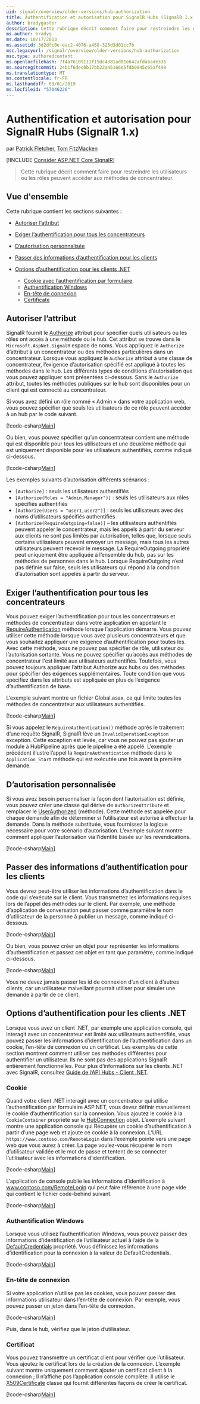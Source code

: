 ```yaml
---
uid: signalr/overview/older-versions/hub-authorization
title: Authentification et autorisation pour SignalR Hubs (SignalR 1.x) | Microsoft Docs
author: bradygaster
description: Cette rubrique décrit comment faire pour restreindre les utilisateurs ou les rôles peuvent accéder aux méthodes de concentrateur.
ms.author: bradyg
ms.date: 10/17/2013
ms.assetid: 3d2dfc0e-eac2-4076-a468-325d3d01cc7b
msc.legacyurl: /signalr/overview/older-versions/hub-authorization
msc.type: authoredcontent
ms.openlocfilehash: 7f4a76109111f19dc4381ad01e642afdabade336
ms.sourcegitcommit: 24b1f6decbb17bb22a45166e5fdb0845c65af498
ms.translationtype: MT
ms.contentlocale: fr-FR
ms.lasthandoff: 03/01/2019
ms.locfileid: "57046226"
---
```

<a name="authentication-and-authorization-for-signalr-hubs-signalr-1x"></a>Authentification et autorisation pour SignalR Hubs (SignalR 1.x)
====================
par [Patrick Fletcher](https://github.com/pfletcher), [Tom FitzMacken](https://github.com/tfitzmac)

[!INCLUDE [Consider ASP.NET Core SignalR](~/includes/signalr/signalr-version-disambiguation.md)]

> Cette rubrique décrit comment faire pour restreindre les utilisateurs ou les rôles peuvent accéder aux méthodes de concentrateur.


## <a name="overview"></a>Vue d'ensemble

Cette rubrique contient les sections suivantes :

- [Autoriser l’attribut](#authorizeattribute)
- [Exiger l’authentification pour tous les concentrateurs](#requireauth)
- [D’autorisation personnalisée](#custom)
- [Passer des informations d’authentification pour les clients](#passauth)
- [Options d’authentification pour les clients .NET](#authoptions)

    - [Cookie avec l’authentification par formulaire](#cookie)
    - [Authentification Windows](#windows)
    - [En-tête de connexion](#header)
    - [Certificate](#certificate)

<a id="authorizeattribute"></a>

## <a name="authorize-attribute"></a>Autoriser l’attribut

SignalR fournit le [Authorize](https://msdn.microsoft.com/library/microsoft.aspnet.signalr.authorizeattribute(v=vs.111).aspx) attribut pour spécifier quels utilisateurs ou les rôles ont accès à une méthode ou le hub. Cet attribut se trouve dans le `Microsoft.AspNet.SignalR` espace de noms. Vous appliquez le `Authorize` d’attribut à un concentrateur ou des méthodes particulières dans un concentrateur. Lorsque vous appliquez le `Authorize` attribut à une classe de concentrateur, l’exigence d’autorisation spécifié est appliqué à toutes les méthodes dans le hub. Les différents types de conditions d’autorisation que vous pouvez appliquer sont présentées ci-dessous. Sans le `Authorize` attribut, toutes les méthodes publiques sur le hub sont disponibles pour un client qui est connecté au concentrateur.

Si vous avez défini un rôle nommé « Admin » dans votre application web, vous pouvez spécifier que seuls les utilisateurs de ce rôle peuvent accéder à un hub par le code suivant.

[!code-csharp[Main](hub-authorization/samples/sample1.cs)]

Ou bien, vous pouvez spécifier qu’un concentrateur contient une méthode qui est disponible pour tous les utilisateurs et une deuxième méthode qui est uniquement disponible pour les utilisateurs authentifiés, comme indiqué ci-dessous.

[!code-csharp[Main](hub-authorization/samples/sample2.cs)]

Les exemples suivants d’autorisation différents scénarios :

- `[Authorize]` : seuls les utilisateurs authentifiés
- `[Authorize(Roles = "Admin,Manager")]` : seuls les utilisateurs aux rôles spécifiés authentifiés
- `[Authorize(Users = "user1,user2")]` : seuls les utilisateurs avec des noms d’utilisateurs spécifiés authentifiés
- `[Authorize(RequireOutgoing=false)]` – les utilisateurs authentifiés peuvent appeler le concentrateur, mais les appels à partir du serveur aux clients ne sont pas limités par autorisation, telles que, lorsque seuls certains utilisateurs peuvent envoyer un message, mais tous les autres utilisateurs peuvent recevoir le message. La RequireOutgoing propriété peut uniquement être appliquée à l’ensemble du hub, pas sur les méthodes de personnes dans le hub. Lorsque RequireOutgoing n’est pas définie sur false, seuls les utilisateurs qui répond à la condition d’autorisation sont appelés à partir du serveur.

<a id="requireauth"></a>

## <a name="require-authentication-for-all-hubs"></a>Exiger l’authentification pour tous les concentrateurs

Vous pouvez exiger l’authentification pour tous les concentrateurs et méthodes de concentrateur dans votre application en appelant le [RequireAuthentication](https://msdn.microsoft.com/library/microsoft.aspnet.signalr.hubpipelineextensions.requireauthentication(v=vs.111).aspx) méthode lorsque l’application démarre. Vous pouvez utiliser cette méthode lorsque vous avez plusieurs concentrateurs et que vous souhaitez appliquer une exigence d’authentification pour toutes les. Avec cette méthode, vous ne pouvez pas spécifier de rôle, utilisateur ou l’autorisation sortante. Vous ne pouvez spécifier qu’accès aux méthodes de concentrateur l'est limité aux utilisateurs authentifiés. Toutefois, vous pouvez toujours appliquer l’attribut Authorize aux hubs ou des méthodes pour spécifier des exigences supplémentaires. Toute condition que vous spécifiez dans les attributs est appliquée en plus de l’exigence d’authentification de base.

L’exemple suivant montre un fichier Global.asax, ce qui limite toutes les méthodes de concentrateur aux utilisateurs authentifiés.

[!code-csharp[Main](hub-authorization/samples/sample3.cs)]

Si vous appelez le `RequireAuthentication()` méthode après le traitement d’une requête SignalR, SignalR lève un `InvalidOperationException` exception. Cette exception est levée, car vous ne pouvez pas ajouter un module à HubPipeline après que le pipeline a été appelé. L’exemple précédent illustre l’appel la `RequireAuthentication` méthode dans le `Application_Start` méthode qui est exécutée une fois avant la première demande.

<a id="custom"></a>

## <a name="customized-authorization"></a>D’autorisation personnalisée

Si vous avez besoin personnaliser la façon dont l’autorisation est définie, vous pouvez créer une classe qui dérive de `AuthorizeAttribute` et remplacer le [UserAuthorized](https://msdn.microsoft.com/library/microsoft.aspnet.signalr.authorizeattribute.userauthorized(v=vs.111).aspx) (méthode). Cette méthode est appelée pour chaque demande afin de déterminer si l’utilisateur est autorisé à effectuer la demande. Dans la méthode substituée, vous fournissez la logique nécessaire pour votre scénario d’autorisation. L’exemple suivant montre comment appliquer l’autorisation via l’identité basée sur les revendications.

[!code-csharp[Main](hub-authorization/samples/sample4.cs)]

<a id="passauth"></a>

## <a name="pass-authentication-information-to-clients"></a>Passer des informations d’authentification pour les clients

Vous devrez peut-être utiliser les informations d’authentification dans le code qui s’exécute sur le client. Vous transmettez les informations requises lors de l’appel des méthodes sur le client. Par exemple, une méthode d’application de conversation peut passer comme paramètre le nom d’utilisateur de la personne à publier un message, comme indiqué ci-dessous.

[!code-csharp[Main](hub-authorization/samples/sample5.cs)]

Ou bien, vous pouvez créer un objet pour représenter les informations d’authentification et passez cet objet en tant que paramètre, comme indiqué ci-dessous.

[!code-csharp[Main](hub-authorization/samples/sample6.cs)]

Vous ne devez jamais passer les id de connexion d’un client à d’autres clients, car un utilisateur malveillant pourrait utiliser pour simuler une demande à partir de ce client.

<a id="authoptions"></a>

## <a name="authentication-options-for-net-clients"></a>Options d’authentification pour les clients .NET

Lorsque vous avez un client .NET, par exemple une application console, qui interagit avec un concentrateur est limité aux utilisateurs authentifiés, vous pouvez passer les informations d’identification de l’authentification dans un cookie, l’en-tête de connexion ou un certificat. Les exemples de cette section montrent comment utiliser ces méthodes différentes pour authentifier un utilisateur. Ils ne sont pas des applications SignalR entièrement fonctionnelles. Pour plus d’informations sur les clients .NET avec SignalR, consultez [Guide de l’API Hubs - Client .NET](../guide-to-the-api/hubs-api-guide-net-client.md).

<a id="cookie"></a>

### <a name="cookie"></a>Cookie

Quand votre client .NET interagit avec un concentrateur qui utilise l’authentification par formulaire ASP.NET, vous devez définir manuellement le cookie d’authentification sur la connexion. Vous ajoutez le cookie à la `CookieContainer` propriété sur le [HubConnection](https://msdn.microsoft.com/library/microsoft.aspnet.signalr.client.hubs.hubconnection(v=vs.111).aspx) objet. L’exemple suivant montre une application console qui Récupère un cookie d’authentification à partir d’une page web et ajoute ce cookie à la connexion. L’URL `https://www.contoso.com/RemoteLogin` dans l’exemple pointe vers une page web que vous aurez à créer. La page voulez-vous récupérer le nom d’utilisateur validée et le mot de passe et tentent de se connecter l’utilisateur avec les informations d’identification.

[!code-csharp[Main](hub-authorization/samples/sample7.cs)]

L’application de console publie les informations d’identification à www.contoso.com/RemoteLogin qui peut faire référence à une page vide qui contient le fichier code-behind suivant.

[!code-csharp[Main](hub-authorization/samples/sample8.cs)]

<a id="windows"></a>

### <a name="windows-authentication"></a>Authentification Windows

Lorsque vous utilisez l’authentification Windows, vous pouvez passer des informations d’identification de l’utilisateur actuel à l’aide de la [DefaultCredentials](https://msdn.microsoft.com/library/system.net.credentialcache.defaultcredentials.aspx) propriété. Vous définissez les informations d’identification pour la connexion à la valeur de DefaultCredentials.

[!code-csharp[Main](hub-authorization/samples/sample9.cs?highlight=6)]

<a id="header"></a>

### <a name="connection-header"></a>En-tête de connexion

Si votre application n’utilise pas les cookies, vous pouvez passer des informations utilisateur dans l’en-tête de connexion. Par exemple, vous pouvez passer un jeton dans l’en-tête de connexion.

[!code-csharp[Main](hub-authorization/samples/sample10.cs?highlight=6)]

Puis, dans le hub, vérifiez que le jeton d’utilisateur.

<a id="certificate"></a>

### <a name="certificate"></a>Certificat

Vous pouvez transmettre un certificat client pour vérifier que l’utilisateur. Vous ajoutez le certificat lors de la création de la connexion. L’exemple suivant montre uniquement comment ajouter un certificat client à la connexion ; Il n’affiche pas l’application console complète. Il utilise le [X509Certificate](https://msdn.microsoft.com/library/system.security.cryptography.x509certificates.x509certificate.aspx) classe qui fournit différentes façons de créer le certificat.

[!code-csharp[Main](hub-authorization/samples/sample11.cs?highlight=6)]
